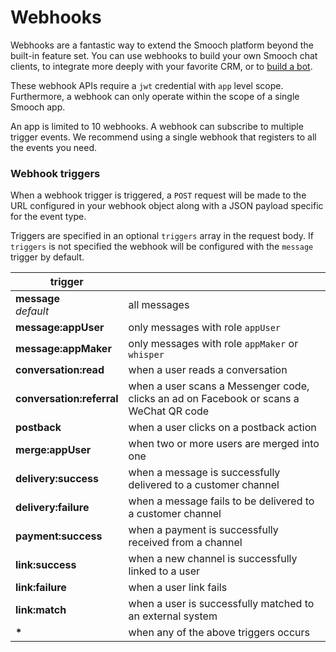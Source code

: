 # Webhooks

Webhooks are a fantastic way to extend the Smooch platform beyond the built-in feature set. You can use webhooks to build your own Smooch chat clients, to integrate more deeply with your favorite CRM, or to [build a bot](https://github.com/smooch/smooch-bot).

These webhook APIs require a `jwt` credential with `app` level scope. Furthermore, a webhook can only operate within the scope of a single Smooch app.

<aside class="notice">
An app is limited to 10 webhooks. A webhook can subscribe to multiple trigger events. We recommend using a single webhook that registers to all the events you need.
</aside>

### Webhook triggers

When a webhook trigger is triggered, a `POST` request will be made to the URL configured in your webhook object along with a JSON payload specific for the event type.

Triggers are specified in an optional `triggers` array in the request body. If `triggers` is not specified the webhook will be configured with the `message` trigger by default.

| trigger                   |                                                                |
|---------------------------|----------------------------------------------------------------|
| **message**<br/>*default* | all messages                                                   |
| **message:appUser**       | only messages with role `appUser`                              |
| **message:appMaker**      | only messages with role `appMaker` or `whisper`                |
| **conversation:read**     | when a user reads a conversation                               |
| **conversation:referral**     | when a user scans a Messenger code, clicks an ad on Facebook or scans a WeChat QR code                         |
| **postback**              | when a user clicks on a postback action                        |
| **merge:appUser**         | when two or more users are merged into one                     |
| **delivery:success**      | when a message is successfully delivered to a customer channel |
| **delivery:failure**      | when a message fails to be delivered to a customer channel     |
| **payment:success**       | when a payment is successfully received from a channel         |
| **link:success**          | when a new channel is successfully linked to a user            |
| **link:failure**          | when a user link fails                                         |
| **link:match**            | when a user is successfully matched to an external system      |
| <strong>*</strong>        | when any of the above triggers occurs                          |
